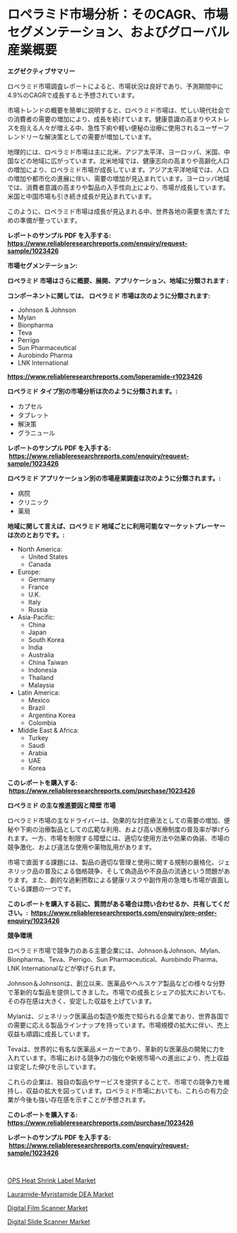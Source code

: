 <p><h1>ロペラミド市場分析：そのCAGR、市場セグメンテーション、およびグローバル産業概要</h1></p><p><strong>エグゼクティブサマリー</strong></p>
<p><p>ロペラミド市場調査レポートによると、市場状況は良好であり、予測期間中に4.9%のCAGRで成長すると予想されています。 </p><p>市場トレンドの概要を簡単に説明すると、ロペラミド市場は、忙しい現代社会での消費者の需要の増加により、成長を続けています。健康意識の高まりやストレスを抱える人々が増える中、急性下痢や軽い便秘の治療に使用されるユーザーフレンドリーな解決策としての需要が増加しています。</p><p>地理的には、ロペラミド市場は主に北米、アジア太平洋、ヨーロッパ、米国、中国などの地域に広がっています。北米地域では、健康志向の高まりや高齢化人口の増加により、ロペラミド市場が成長しています。アジア太平洋地域では、人口の増加や都市化の進展に伴い、需要の増加が見込まれています。ヨーロッパ地域では、消費者意識の高まりや製品の入手性向上により、市場が成長しています。米国と中国市場も引き続き成長が見込まれています。</p><p>このように、ロペラミド市場は成長が見込まれる中、世界各地の需要を満たすための準備が整っています。</p></p>
<p><strong>レポートのサンプル PDF を入手する: <a href="https://www.reliableresearchreports.com/enquiry/request-sample/1023426">https://www.reliableresearchreports.com/enquiry/request-sample/1023426</a></strong></p>
<p><strong>市場セグメンテーション:</strong></p>
<p><strong> ロペラミド 市場はさらに概要、展開、アプリケーション、地域に分類されます :</strong></p>
<p><strong>コンポーネントに関しては、 ロペラミド 市場は次のように分類されます: &nbsp;</strong></p>
<p><ul><li>Johnson & Johnson</li><li>Mylan</li><li>Bionpharma</li><li>Teva</li><li>Perrigo</li><li>Sun Pharmaceutical</li><li>Aurobindo Pharma</li><li>LNK International</li></ul></p>
<p><strong><a href="https://www.reliableresearchreports.com/loperamide-r1023426">https://www.reliableresearchreports.com/loperamide-r1023426</a></strong></p>
<p><strong> ロペラミド タイプ別の市場分析は次のように分類されます。:</strong></p>
<p><ul><li>カプセル</li><li>タブレット</li><li>解決策</li><li>グラニュール</li></ul></p>
<p><strong>レポートのサンプル PDF を入手する: &nbsp;<a href="https://www.reliableresearchreports.com/enquiry/request-sample/1023426">https://www.reliableresearchreports.com/enquiry/request-sample/1023426</a></strong></p>
<p><strong> ロペラミド アプリケーション別の市場産業調査は次のように分類されます。:</strong></p>
<p><ul><li>病院</li><li>クリニック</li><li>薬局</li></ul></p>
<p><strong>地域に関して言えば、ロペラミド 地域ごとに利用可能なマーケットプレーヤーは次のとおりです。:</strong></p>
<p><ul>
    <li>
        North America:
        <ul>
            <li>United States</li>
            <li>Canada</li>
        </ul>
    </li>
    <li>
        Europe:
        <ul>
            <li>Germany</li>
            <li>France</li>
            <li>U.K.</li>
            <li>Italy</li>
            <li>Russia</li>
        </ul>
    </li>
    <li>
        Asia-Pacific:
        <ul>
            <li>China</li>
            <li>Japan</li>
            <li>South Korea</li>
            <li>India</li>
            <li>Australia</li>
            <li>China Taiwan</li>
            <li>Indonesia</li>
            <li>Thailand</li>
            <li>Malaysia</li>
        </ul>
    </li>
    <li>
        Latin America:
        <ul>
            <li>Mexico</li>
            <li>Brazil</li>
            <li>Argentina Korea</li>
            <li>Colombia</li>
        </ul>
    </li>
    <li>
        Middle East & Africa:
        <ul>
            <li>Turkey</li>
            <li>Saudi</li>
            <li>Arabia</li>
            <li>UAE</li>
            <li>Korea</li>
        </ul>
    </li>
    </ul></p>
<p><strong>このレポートを購入する: &nbsp;<a href="https://www.reliableresearchreports.com/purchase/1023426">https://www.reliableresearchreports.com/purchase/1023426</a></strong></p>
<p><strong>ロペラミド の主な推進要因と障壁 市場</strong></p>
<p><p>ロペラミド市場の主なドライバーは、効果的な対症療法としての需要の増加、便秘や下痢の治療製品としての広範な利用、および高い医療制度の普及率が挙げられます。一方、市場を制限する障壁には、適切な使用方法や効果の偽装、市場の競争激化、および違法な使用や薬物乱用があります。</p><p>市場で直面する課題には、製品の適切な管理と使用に関する規制の厳格化、ジェネリック品の普及による価格競争、そして偽造品や不良品の流通という問題があります。また、劇的な過剰摂取による健康リスクや副作用の急増も市場が直面している課題の一つです。</p></p>
<p><strong>このレポートを購入する前に、質問がある場合は問い合わせるか、共有してください。:&nbsp; <a href="https://www.reliableresearchreports.com/enquiry/pre-order-enquiry/1023426">https://www.reliableresearchreports.com/enquiry/pre-order-enquiry/1023426</a></strong></p>
<p><strong>競争環境</strong></p>
<p><p>ロペラミド市場で競争力のある主要企業には、Johnson＆Johnson、Mylan、Bionpharma、Teva、Perrigo、Sun Pharmaceutical、Aurobindo Pharma、LNK Internationalなどが挙げられます。 </p><p>Johnson＆Johnsonは、創立以来、医薬品やヘルスケア製品などの様々な分野で革新的な製品を提供してきました。市場での成長とシェアの拡大においても、その存在感は大きく、安定した収益を上げています。 </p><p>Mylanは、ジェネリック医薬品の製造や販売で知られる企業であり、世界各国での需要に応える製品ラインナップを持っています。市場規模の拡大に伴い、売上収益も順調に成長しています。 </p><p>Tevaは、世界的に有名な医薬品メーカーであり、革新的な医薬品の開発に力を入れています。市場における競争力の強化や新規市場への進出により、売上収益は安定した伸びを示しています。 </p><p>これらの企業は、独自の製品やサービスを提供することで、市場での競争力を維持し、収益の拡大を図っています。ロペラミド市場においても、これらの有力企業が今後も強い存在感を示すことが予想されます。</p></p>
<p><strong>このレポートを購入する: &nbsp; <a href="https://www.reliableresearchreports.com/purchase/1023426">https://www.reliableresearchreports.com/purchase/1023426</a></strong></p>
<p><strong>レポートのサンプル PDF を入手する: &nbsp;<a href="https://www.reliableresearchreports.com/enquiry/request-sample/1023426">https://www.reliableresearchreports.com/enquiry/request-sample/1023426</a></strong><strong></strong></p>
<p>&nbsp;</p>
<p><p><a href="https://www.linkedin.com/pulse/ops-heat-shrink-label-market-size-share-global-analysis-avewe?trackingId=KQ%2FAcdDwWx4YleVFW1Ox7Q%3D%3D">OPS Heat Shrink Label Market</a></p><p><a href="https://www.linkedin.com/pulse/lauramide-myristamide-dea-market-size-furnishes-valuable-information-l7qme?trackingId=%2F8roQTQoLqHcpLGKvLM3hw%3D%3D">Lauramide-Myristamide DEA Market</a></p><p><a href="https://github.com/lataunyatinikmelvin59ilbd0dv/Market-Research-Report-List-2/blob/main/digital-film-scanner-market.md">Digital Film Scanner Market</a></p><p><a href="https://github.com/pgtimber/Market-Research-Report-List-2/blob/main/digital-slide-scanner-market.md">Digital Slide Scanner Market</a></p></p>